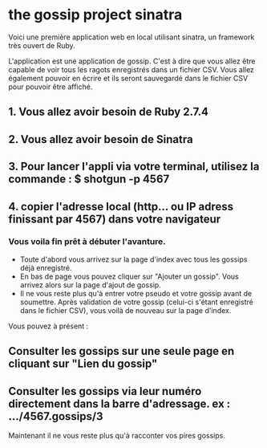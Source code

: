 # the gossip project sinatra

Voici une première application web en local utilisant sinatra, un framework très ouvert de Ruby.

L'application est une application de gossip. C'est à dire que vous allez être capable de voir tous les ragots enregistrés dans un fichier CSV.
Vous allez également pouvoir en écrire et ils seront sauvegardé dans le fichier CSV pour pouvoir être affiché.

## 1. Vous allez avoir besoin de Ruby 2.7.4

## 2. Vous allez avoir besoin de Sinatra

## 3. Pour lancer l'appli via votre terminal, utilisez la commande : $ shotgun -p 4567

## 4. copier l'adresse local (http... ou IP adress finissant par 4567) dans votre navigateur

### Vous voila fin prêt à débuter l'avanture.

- Toute d'abord vous arrivez sur la page d'index avec tous les gossips déjà enregistré.
- En bas de page vous pouvez cliquer sur "Ajouter un gossip". Vous arrivez alors sur la page d'ajout de gossip.
- Il ne vous reste plus qu'à entrer votre pseudo et votre gossip avant de soumettre.
Après validation de votre gossip (celui-ci s'étant enregistré dans le fichier CSV), vous voilà de nouveau sur la page d'index.

Vous pouvez à présent : 

## Consulter les gossips sur une seule page en cliquant sur "Lien du gossip"

## Consulter les gossips via leur numéro directement dans la barre d'adressage. ex : .../4567.gossips/3

Maintenant il ne vous reste plus qu'à racconter vos pires gossips.
